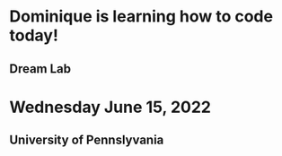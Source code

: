 # Dominique is learning how to code today!
## Dream Lab
# Wednesday June 15, 2022
## University of Pennslyvania 
 
